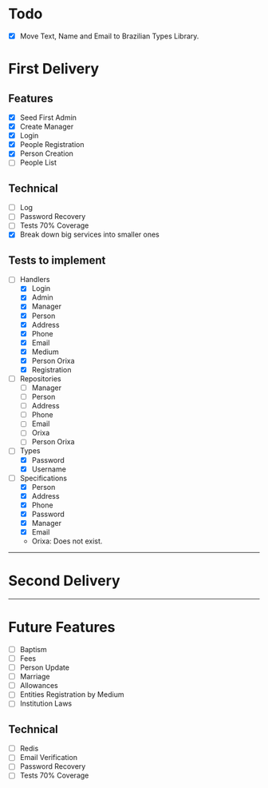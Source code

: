 # Todo
- [x] Move Text, Name and Email to Brazilian Types Library.

# First Delivery

## Features
- [x] Seed First Admin
- [x] Create Manager
- [x] Login
- [x] People Registration
- [x] Person Creation
- [ ] People List

## Technical
- [ ] Log
- [ ] Password Recovery
- [ ] Tests 70% Coverage
- [x] Break down big services into smaller ones

## Tests to implement

- [ ] Handlers
  - [x] Login
  - [x] Admin
  - [x] Manager
  - [x] Person
  - [x] Address
  - [x] Phone
  - [x] Email
  - [x] Medium
  - [x] Person Orixa
  - [x] Registration

- [ ] Repositories
  - [ ] Manager
  - [ ] Person
  - [ ] Address
  - [ ] Phone
  - [ ] Email
  - [ ] Orixa
  - [ ] Person Orixa

- [ ] Types
  - [x] Password
  - [x] Username

- [ ] Specifications
  - [x] Person
  - [x] Address
  - [x] Phone
  - [x] Password
  - [x] Manager
  - [x] Email
  - Orixa: Does not exist.

---

# Second Delivery

---

# Future Features
- [ ] Baptism
- [ ] Fees
- [ ] Person Update
- [ ] Marriage
- [ ] Allowances
- [ ] Entities Registration by Medium
- [ ] Institution Laws

## Technical
- [ ] Redis
- [ ] Email Verification
- [ ] Password Recovery
- [ ] Tests 70% Coverage

